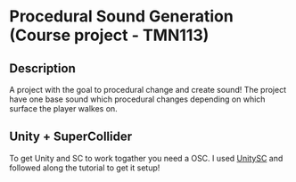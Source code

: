 # Procedural Sound Generation (Course project - TMN113)
## Description
A project with the goal to procedural change and create sound! The project have one base sound which procedural changes depending on which surface the player walkes on. 

## Unity + SuperCollider
To get Unity and SC to work togather you need a OSC. I used [UnitySC](https://github.com/KonVas/UnitySC/tree/master) and followed along the tutorial to get it setup! 
